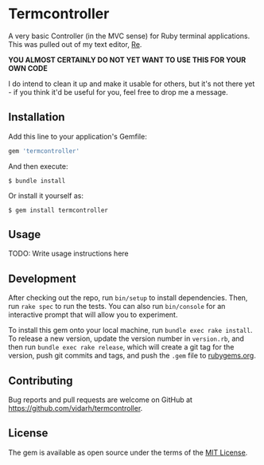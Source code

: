# Termcontroller

A very basic Controller (in the MVC sense) for Ruby terminal
applications. This was pulled out of my text editor,
[Re](https://github.com/vidarh/re).

**YOU ALMOST CERTAINLY DO NOT YET WANT TO USE THIS FOR YOUR OWN CODE**

I do intend to clean it up and make it usable for others, but it's not
there yet - if you think it'd be useful for you, feel free to drop me a
message.

## Installation

Add this line to your application's Gemfile:

```ruby
gem 'termcontroller'
```

And then execute:

    $ bundle install

Or install it yourself as:

    $ gem install termcontroller

## Usage

TODO: Write usage instructions here

## Development

After checking out the repo, run `bin/setup` to install dependencies.
Then, run `rake spec` to run the tests. You can also run `bin/console`
for an interactive prompt that will allow you to experiment.

To install this gem onto your local machine, run `bundle exec rake
install`. To release a new version, update the version number in
`version.rb`, and then run `bundle exec rake release`, which will create
a git tag for the version, push git commits and tags, and push the `.gem`
file to [rubygems.org](https://rubygems.org).

## Contributing

Bug reports and pull requests are welcome on GitHub at
https://github.com/vidarh/termcontroller.


## License

The gem is available as open source under the terms of the [MIT
License](https://opensource.org/licenses/MIT).
